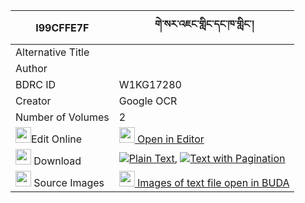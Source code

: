 |I99CFFE7F|གེ་སར་འཇང་གླིང་དང་ཁ་གླིང་། 
| --- | --- 
|Alternative Title |
|Author | 
|BDRC ID | W1KG17280
|Creator | Google OCR
|Number of Volumes| 2
|<img width="25" src="https://img.icons8.com/color/25/000000/edit-property.png">Edit Online| [<img width="25" src="https://avatars.githubusercontent.com/u/45091458?s=200&v=4"> Open in Editor](http://editor.openpecha.org/I99CFFE7F)
|<img width="25" src="https://img.icons8.com/fluent/48/000000/download-2.png"/>  Download | [![](https://img.icons8.com/color/20/000000/txt.png)Plain Text](https://github.com/Openpecha/I99CFFE7F/releases/download/v1/gesar_jang_ling_dangkha_ling_plain_I99CFFE7F.zip), [![](https://img.icons8.com/color/20/000000/txt.png)Text with Pagination](https://github.com/Openpecha/I99CFFE7F/releases/download/v1/gesar_jang_ling_dangkha_ling_pages_I99CFFE7F.zip)
|<img width="25" src="https://img.icons8.com/plasticine/100/000000/pictures-folder.png"/>  Source Images | [<img width="25" src="https://library.bdrc.io/icons/BUDA-small.svg"> Images of text file open in BUDA](https://library.bdrc.io/show/bdr:W1KG17280)
